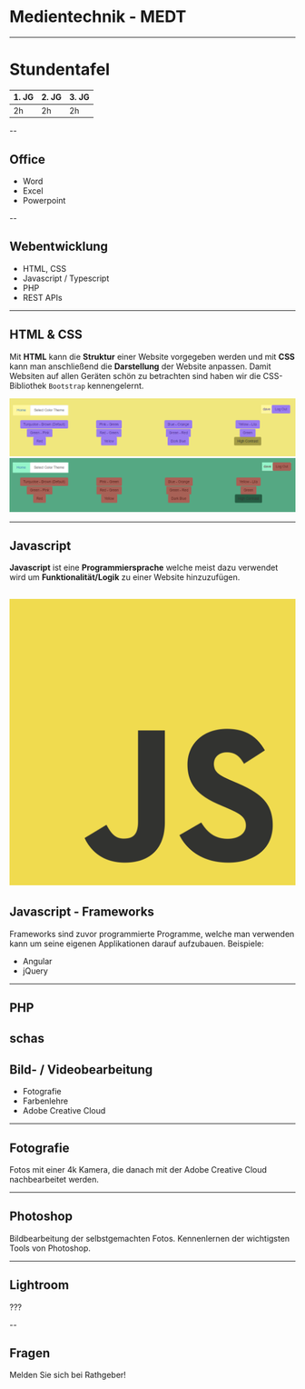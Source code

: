 # Medientechnik - MEDT

---

# Stundentafel

| 1. JG | 2. JG | 3. JG |
|-------|-------|-------|
| 2h    | 2h    | 2h    |

--

## Office

* Word
* Excel
* Powerpoint

--

## Webentwicklung

* HTML, CSS
* Javascript / Typescript
* PHP
* REST APIs

---

## HTML & CSS

Mit **HTML** kann die **Struktur** einer Website vorgegeben werden und mit **CSS** kann man anschließend die **Darstellung** der Website anpassen.
Damit Websiten auf allen Geräten schön zu betrachten sind haben wir die CSS-Bibliothek `Bootstrap` kennengelernt.

![HTML CSS Example](img/html_css.png)
![HTML CSS Example 2](img/html_css1.png)

---

## Javascript

**Javascript** ist eine **Programmiersprache** welche meist dazu verwendet wird um **Funktionalität/Logik** zu einer Website hinzuzufügen. 

![Javascript Logo](img/JavaScript_Logo.png)
---

## Javascript - Frameworks
Frameworks sind zuvor programmierte Programme, welche man verwenden kann um seine eigenen Applikationen darauf aufzubauen.
Beispiele:
* Angular
* jQuery

---

## PHP

schas
--

## Bild- / Videobearbeitung

* Fotografie
* Farbenlehre
* Adobe Creative Cloud

---

## Fotografie

Fotos mit einer 4k Kamera, die danach mit der Adobe Creative Cloud nachbearbeitet werden.

---

## Photoshop

Bildbearbeitung der selbstgemachten Fotos.
Kennenlernen der wichtigsten Tools von Photoshop.

---

## Lightroom

???

--

## Fragen

Melden Sie sich bei Rathgeber!
